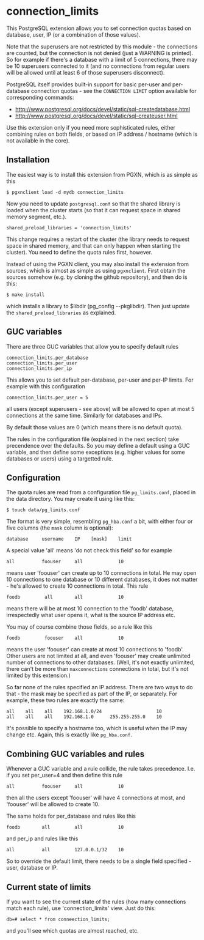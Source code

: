 connection_limits
=================

This PostgreSQL extension allows you to set connection quotas based on
database, user, IP (or a combination of those values).

Note that the superusers are not restricted by this module - the
connections are counted, but the connection is not denied (just a
WARNING is printed). So for example if there's a database with a limit
of 5 connections, there may be 10 superusers connected to it (and no
connections from regular users will be allowed until at least 6 of
those superusers disconnect).

PostgreSQL itself provides built-in support for basic per-user and
per-database connection quotas - see the `CONNECTION LIMIT` option
available for corresponding commands:

* http://www.postgresql.org/docs/devel/static/sql-createdatabase.html
* http://www.postgresql.org/docs/devel/static/sql-createuser.html

Use this extension only if you need more sophisticated rules, either
combining rules on both fields, or based on IP address / hostname
(which is not available in the core).


Installation
------------

The easiest way is to install this extension from PGXN, which is as
simple as this

    $ pgxnclient load -d mydb connection_limits

Now you need to update `postgresql.conf` so that the shared library is
loaded when the cluster starts (so that it can request space in shared
memory segment, etc.).

    shared_preload_libraries = 'connection_limits'

This change requires a restart of the cluster (the library needs to
request space in shared memory, and that can only happen when starting
the cluster). You need to define the quota rules first, however.

Instead of using the PGXN client, you may also install the extension
from sources, which is almost as simple as using `pgxnclient`. First
obtain the sources somehow (e.g. by cloning the github repository),
and then do is this:

    $ make install

which installs a library to $libdir (pg_config --pkglibdir). Then just
update the `shared_preload_libraries` as explained.


GUC variables
-------------

There are three GUC variables that allow you to specify default rules

    connection_limits.per_database
    connection_limits.per_user
    connection_limits.per_ip

This allows you to set default per-database, per-user and per-IP limits.
For example with this configuration

    connection_limits.per_user = 5

all users (except superusers - see above) will be allowed to open at
most 5 connections at the same time. Similarly for databases and IPs.

By default those values are 0 (which means there is no default quota).

The rules in the configuration file (explained in the next section)
take precendence over the defaults. So you may define a default using
a GUC variable, and then define some exceptions (e.g. higher values for
some databases or users) using a targetted rule.


Configuration
-------------

The quota rules are read from a configuration file `pg_limits.conf`,
placed in the data directory. You may create it using like this:

    $ touch data/pg_limits.conf

The format is very simple, resembling `pg_hba.conf` a bit, with either
four or five columns (the `mask` column is optional):

    database     username    IP    [mask]    limit

A special value 'all' means 'do not check this field' so for example

    all          foouser     all             10

means user 'foouser' can create up to 10 connections in total. He may
open 10 connections to one database or 10 different databases, it does
not matter - he's allowed to create 10 connections in total. This rule

    foodb         all        all             10

means there will be at most 10 connection to the 'foodb' database,
irrespectedly what user opens it, what is the source IP address etc.

You may of course combine those fields, so a rule like this

    foodb         foouser    all             10

means the user 'foouser' can create at most 10 connections to 'foodb'.
Other users are not limited at all, and even 'foouser' may create
unlimited number of connections to other databases. (Well, it's not
exactly unlimited, there can't be more than `maxconnections` connections
in total, but it's not limited by this extension.)

So far none of the rules specified an IP address. There are two ways to
do that - the mask may be specified as part of the IP, or separately.
For example, these two rules are exactly the same:

    all    all    all    192.168.1.0/24                    10
    all    all    all    192.168.1.0      255.255.255.0    10

It's possible to specify a hostname too, which is useful when the IP
may change etc. Again, this is exactly like `pg_hba.conf`.


Combining GUC variables and rules
---------------------------------
Whenever a GUC variable and a rule collide, the rule takes precedence.
I.e. if you set per_user=4 and then define this rule

    all          foouser     all             10

then all the users except 'foouser' will have 4 connections at most,
and 'foouser' will be allowed to create 10.

The same holds for per_database and rules like this

    foodb        all         all             10

and per_ip and rules like this

    all          all         127.0.0.1/32    10

So to override the default limit, there needs to be a single field
specified - user, database or IP.


Current state of limits
-----------------------
If you want to see the current state of the rules (how many connections
match each rule), use 'connection_limits' view. Just do this:

    db=# select * from conneection_limits;

and you'll see which quotas are almost reached, etc.
